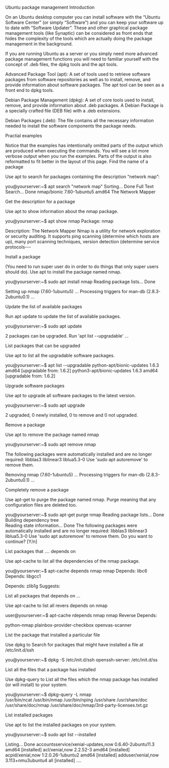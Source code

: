 
Ubuntu package management
Introduction

On an Ubuntu desktop computer you can install software with the “Ubuntu Software Center” (or simply “Software”) and you can keep  your software up to date with “Software Updater”. These and other graphical package management tools (like Synaptic) can be considered as front ends that hides the complexity of the tools which are actually doing the package management in the background.

If you are running Ubuntu as a server or you simply need more advanced package management functions you will need to familiar yourself with the concept of .deb files, the dpkg tools and the apt tools.

Advanced Package Tool (apt): A set of tools used to retrieve software packages from software repositories as well as to install, remove, and provide information about software packages. The apt tool can be seen as a front end to dpkg tools.

Debian Package Management (dpkg): A set of core tools used to install, remove, and provide information about .deb packages. A Debian Package is a specially crafted file (DEB file) with a .deb extensions.

Debian Packages (.deb): The file contains all the necessary information needed to install the software components the package needs.

Practial examples

Notice that  the examples has intentionally omitted parts of the output which are produced when executing the commands.  You will see a lot more verbose output when you run the examples. Parts of the output is also reformatted to fit better in the layout of this page.
Find the name of a package

Use apt to search for packages containing the description “network map”:

you@yourserver:~$ apt search "network map"
Sorting... Done
Full Text Search... Done
nmap/bionic 7.60-1ubuntu5 amd64
  The Network Mapper

Get the description for a package

Use apt to show information about the nmap package.

you@yourserver:~$ apt show nmap
Package: nmap

Description: The Network Mapper
Nmap is a utility for network exploration or security 
auditing. It supports ping scanning (determine which 
hosts are up), many port scanning techniques, version 
detection (determine service protocols---

Install a package

(You need to run super user do in order to do things that only super users should do).
Use apt to install the package named nmap.

you@yourserver:~$ sudo apt install nmap
Reading package lists... Done

Setting up nmap (7.60-1ubuntu5) ...
Processing triggers for man-db (2.8.3-2ubuntu0.1) ...

Update the list of available packages

Run apt update to update the list of  available packages.

you@yourserver:~$ sudo apt update

2 packages can be upgraded. Run 'apt list --upgradable' ...

List packages that can be upgraded

Use apt to list all the upgradable software packages.

you@yourserver:~$ apt list --upgradable
python-apt/bionic-updates 1.6.3 amd64 [upgradable from: 1.6.2]
python3-apt/bionic-updates 1.6.3 amd64 [upgradable from: 1.6.2]

Upgrade software packages

Use apt to upgrade all software packages to the latest version.

you@yourserver:~$ sudo apt upgrade

2 upgraded, 0 newly installed, 0 to remove and 0 not upgraded.

Remove a package

Use apt to remove the package named nmap

you@yourserver:~$ sudo apt remove nmap

The following packages were automatically installed 
 and are no longer required:
libblas3 liblinear3 liblua5.3-0
Use 'sudo apt autoremove' to remove them.

Removing nmap (7.60-1ubuntu5) ...
Processing triggers for man-db (2.8.3-2ubuntu0.1) ...

Completely remove a package

Use apt-get to purge the package named nmap. Purge meaning that any configuration files are deleted too.

you@yourserver:~$ sudo apt-get purge nmap
Reading package lists... Done
Building dependency tree       
Reading state information... Done
The following packages were automatically installed and are no longer required:
  libblas3 liblinear3 liblua5.3-0
Use 'sudo apt autoremove' to remove them.
Do you want to continue? [Y/n]

List packages that …. depends on

Use apt-cache to list all the dependencies of the nmap package.

you@yourserver:~$ apt-cache depends nmap
nmap
Depends: libc6
Depends: libgcc1

Depends: zlib1g
Suggests: <ndiff>

List all packages that depends on …

Use apt-cache to list all  revers depends on nmap

user@yourserver:~$ apt-cache rdepends nmap
nmap
Reverse Depends:

python-nmap
plainbox-provider-checkbox
openvas-scanner

List the package that installed a particular file

Use dpkg to Search for packages that might have installed a file at /etc/init.d/ssh

you@yourserver:~$ dpkg -S /etc/init.d/ssh
openssh-server: /etc/init.d/ss

List all the files that a package has installed

Use dpkg-query to List all the files which the nmap package has installed (or will install) to your system.

you@yourserver:~$ dpkg-query -L nmap  
/usr/bin/ncat /usr/bin/nmap 
/usr/bin/nping /usr/share 
/usr/share/doc 
/usr/share/doc/nmap 
/usr/share/doc/nmap/3rd-party-licenses.txt.gz 

List installed packages

Use apt to list the installed packages on your system.

 you@yourserver:~$ sudo apt list --installed

Listing… Done
accountsservice/xenial-updates,now 0.6.40-2ubuntu11.3 amd64 [installed]
acl/xenial,now 2.2.52-3 amd64 [installed]
acpid/xenial,now 1:2.0.26-1ubuntu2 amd64 [installed]
adduser/xenial,now 3.113+nmu3ubuntu4 all [installed]
....

